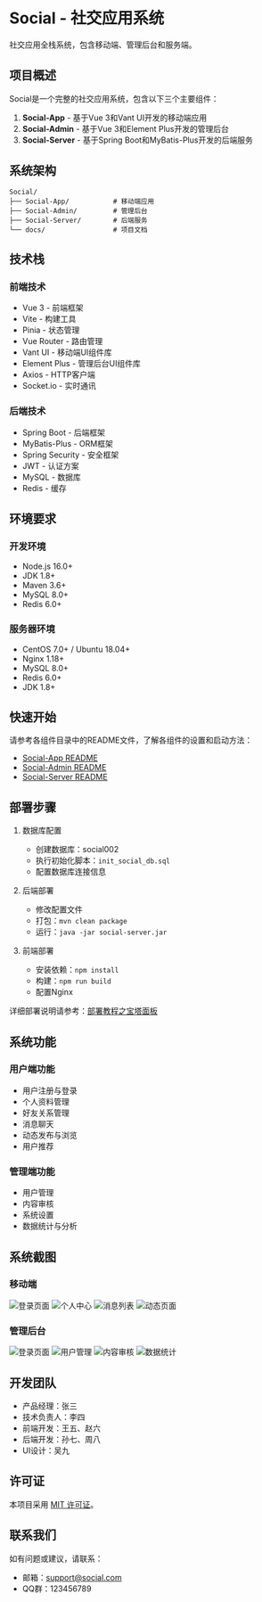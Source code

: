 # Social - 社交应用系统

社交应用全栈系统，包含移动端、管理后台和服务端。

## 项目概述

Social是一个完整的社交应用系统，包含以下三个主要组件：

1. **Social-App** - 基于Vue 3和Vant UI开发的移动端应用
2. **Social-Admin** - 基于Vue 3和Element Plus开发的管理后台
3. **Social-Server** - 基于Spring Boot和MyBatis-Plus开发的后端服务

## 系统架构

```
Social/
├── Social-App/           # 移动端应用
├── Social-Admin/         # 管理后台
├── Social-Server/        # 后端服务
└── docs/                 # 项目文档
```

## 技术栈

### 前端技术

- Vue 3 - 前端框架
- Vite - 构建工具
- Pinia - 状态管理
- Vue Router - 路由管理
- Vant UI - 移动端UI组件库
- Element Plus - 管理后台UI组件库
- Axios - HTTP客户端
- Socket.io - 实时通讯

### 后端技术

- Spring Boot - 后端框架
- MyBatis-Plus - ORM框架
- Spring Security - 安全框架
- JWT - 认证方案
- MySQL - 数据库
- Redis - 缓存

## 环境要求

### 开发环境

- Node.js 16.0+
- JDK 1.8+
- Maven 3.6+
- MySQL 8.0+
- Redis 6.0+

### 服务器环境

- CentOS 7.0+ / Ubuntu 18.04+
- Nginx 1.18+
- MySQL 8.0+
- Redis 6.0+
- JDK 1.8+

## 快速开始

请参考各组件目录中的README文件，了解各组件的设置和启动方法：

- [Social-App README](./Social-App/README.md)
- [Social-Admin README](./Social-Admin/README.md)
- [Social-Server README](./Social-Server/README.md)

## 部署步骤

1. 数据库配置
   - 创建数据库：social002
   - 执行初始化脚本：`init_social_db.sql`
   - 配置数据库连接信息

2. 后端部署
   - 修改配置文件
   - 打包：`mvn clean package`
   - 运行：`java -jar social-server.jar`

3. 前端部署
   - 安装依赖：`npm install`
   - 构建：`npm run build`
   - 配置Nginx
   
详细部署说明请参考：[部署教程之宝塔面板](./docs/部署教程之宝塔面板.md)

## 系统功能

### 用户端功能

- 用户注册与登录
- 个人资料管理
- 好友关系管理
- 消息聊天
- 动态发布与浏览
- 用户推荐

### 管理端功能

- 用户管理
- 内容审核
- 系统设置
- 数据统计与分析

## 系统截图

### 移动端
![登录页面](./docs/images/app-login.png)
![个人中心](./docs/images/app-profile.png)
![消息列表](./docs/images/app-messages.png)
![动态页面](./docs/images/app-moments.png)

### 管理后台
![登录页面](./docs/images/admin-login.png)
![用户管理](./docs/images/admin-users.png)
![内容审核](./docs/images/admin-content.png)
![数据统计](./docs/images/admin-stats.png)

## 开发团队

- 产品经理：张三
- 技术负责人：李四
- 前端开发：王五、赵六
- 后端开发：孙七、周八
- UI设计：吴九

## 许可证

本项目采用 [MIT 许可证](LICENSE)。

## 联系我们

如有问题或建议，请联系：

- 邮箱：support@social.com
- QQ群：123456789
